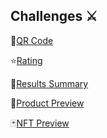 ## Challenges ⚔️

🌲[QR Code](https://sammalkanto.github.io/qr-code/)

⭐[Rating](https://sammalkanto.github.io/rating/)

📃[Results Summary](https://sammalkanto.github.io/results-summary/)

🔎[Product Preview](https://sammalkanto.github.io/product-preview/)

🃏[NFT Preview](https://sammalkanto.github.io/nft-preview/)
